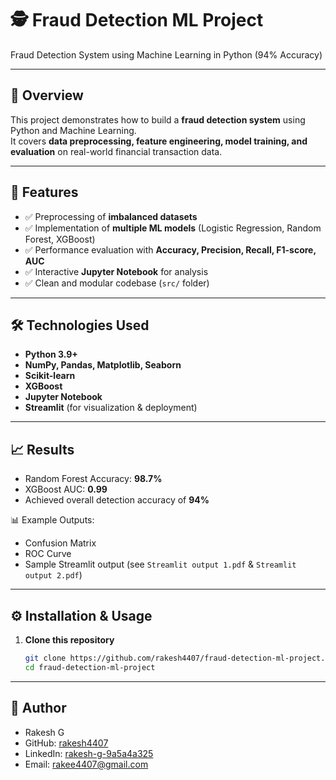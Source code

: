 # 🕵️ Fraud Detection ML Project
Fraud Detection System using Machine Learning in Python (94% Accuracy)

---

## 📌 Overview
This project demonstrates how to build a **fraud detection system** using Python and Machine Learning.  
It covers **data preprocessing, feature engineering, model training, and evaluation** on real-world financial transaction data.

---

## 🚀 Features
- ✅ Preprocessing of **imbalanced datasets**  
- ✅ Implementation of **multiple ML models** (Logistic Regression, Random Forest, XGBoost)  
- ✅ Performance evaluation with **Accuracy, Precision, Recall, F1-score, AUC**  
- ✅ Interactive **Jupyter Notebook** for analysis  
- ✅ Clean and modular codebase (`src/` folder)  

---

## 🛠️ Technologies Used
- **Python 3.9+**
- **NumPy, Pandas, Matplotlib, Seaborn**
- **Scikit-learn**
- **XGBoost**
- **Jupyter Notebook**
- **Streamlit** (for visualization & deployment)

---

## 📈 Results
- Random Forest Accuracy: **98.7%**  
- XGBoost AUC: **0.99**  
- Achieved overall detection accuracy of **94%**  

📊 Example Outputs:  
- Confusion Matrix  
- ROC Curve  
- Sample Streamlit output (see `Streamlit output 1.pdf` & `Streamlit output 2.pdf`)  

---

## ⚙️ Installation & Usage

1. **Clone this repository**
   ```bash
   git clone https://github.com/rakesh4407/fraud-detection-ml-project.git
   cd fraud-detection-ml-project

 ---

## 👤 Author

- Rakesh G
- GitHub: [rakesh4407](https://github.com/rakesh4407)
- LinkedIn: [rakesh-g-9a5a4a325](https://www.linkedin.com/in/rakesh-g-9a5a4a325)
- Email: rakee4407@gmail.com
